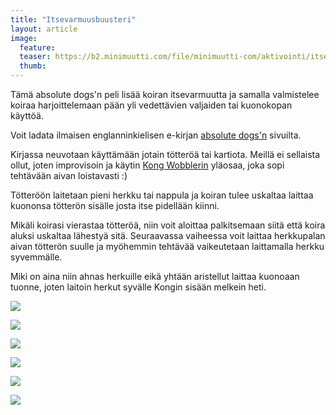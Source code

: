 ```yaml
---
title: "Itsevarmuusbuusteri"
layout: article
image:
  feature:
  teaser: https://b2.minimuutti.com/file/minimuutti-com/aktivointi/itsevarmuusbuusteri/DS33929-245px.jpg
  thumb:
---
```


Tämä absolute dogs'n peli lisää koiran itsevarmuutta ja samalla valmistelee koiraa harjoittelemaan pään yli vedettävien valjaiden tai kuonokopan käyttöä.

Voit ladata ilmaisen englanninkielisen e-kirjan [absolute dogs'n](https://nbn.absolute-dogs.com/opt-in) sivuilta.

Kirjassa neuvotaan käyttämään jotain tötteröä tai kartiota. Meillä ei sellaista ollut, joten improvisoin ja käytin [Kong Wobblerin](/aktivointilelut/kong-wobbler/) yläosaa, joka sopi tehtävään aivan loistavasti :)

Tötteröön laitetaan pieni herkku tai nappula ja koiran tulee uskaltaa laittaa kuononsa tötterön sisälle josta itse pidellään kiinni.

Mikäli koirasi vierastaa tötteröä, niin voit aloittaa palkitsemaan siitä että koira aluksi uskaltaa lähestyä sitä. Seuraavassa vaiheessa voit laittaa herkkupalan aivan tötterön suulle ja myöhemmin tehtävää vaikeutetaan laittamalla herkku syvemmälle.

Miki on aina niin ahnas herkuille eikä yhtään aristellut laittaa kuonoaan tuonne, joten laitoin herkut syvälle Kongin sisään melkein heti.

[![](https://b2.minimuutti.com/file/minimuutti-com/aktivointi/itsevarmuusbuusteri/DS33934-800px.jpg)](https://dl.dropboxusercontent.com/sh/ea1wtnz7z734o12/AADTHSV4gbsc3qjm_unGI0j-a/aktivointi/itsevarmuusbuusteri/DS33934.jpg)

[![](https://b2.minimuutti.com/file/minimuutti-com/aktivointi/itsevarmuusbuusteri/DS33936-800px.jpg)](https://dl.dropboxusercontent.com/sh/ea1wtnz7z734o12/AABlPhPswM3SsYWMWpehz6lSa/aktivointi/itsevarmuusbuusteri/DS33936.jpg)

[![](https://b2.minimuutti.com/file/minimuutti-com/aktivointi/itsevarmuusbuusteri/DS33937-800px.jpg)](https://dl.dropboxusercontent.com/sh/ea1wtnz7z734o12/AACw6f1bKj8qW-wGn7HtbBpXa/aktivointi/itsevarmuusbuusteri/DS33937.jpg)

[![](https://b2.minimuutti.com/file/minimuutti-com/aktivointi/itsevarmuusbuusteri/DS33967-800px.jpg)](https://dl.dropboxusercontent.com/sh/ea1wtnz7z734o12/AAAdGHUlO5-bBRZ2D99EbGLca/aktivointi/itsevarmuusbuusteri/DS33967.jpg)

[![](https://b2.minimuutti.com/file/minimuutti-com/aktivointi/itsevarmuusbuusteri/DS33929-800px.jpg)](https://dl.dropboxusercontent.com/sh/ea1wtnz7z734o12/AAAHHvYCkz1LqJCz_Zg5_Dpca/aktivointi/itsevarmuusbuusteri/DS33929.jpg)

[![](https://b2.minimuutti.com/file/minimuutti-com/aktivointi/itsevarmuusbuusteri/DS33930-800px.jpg)](https://dl.dropboxusercontent.com/sh/ea1wtnz7z734o12/AACj8It1DQQg6lNWGVVUjEERa/aktivointi/itsevarmuusbuusteri/DS33930.jpg)
